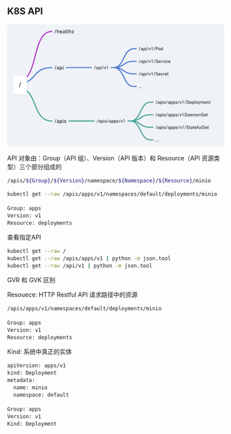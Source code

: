 ## K8S API

![picture](../../images/k8s-api.png)

API 对象由：Group（API 组）、Version（API 版本）和 Resource（API 资源类型）三个部分组成的

```sh
/apis/${Group}/${Version}/namespace/${Namespace}/${Resource}/minio
```

```sh
kubectl get --raw /apis/apps/v1/namespaces/default/deployments/minio

Group: apps
Version: v1
Resource: deployments
```

查看指定API

```sh
kubectl get --raw /
kubectl get --raw /apis/apps/v1 | python -m json.tool
kubectl get --raw /api/v1 | python -m json.tool 
```

GVR 和 GVK 区别

Resouece: HTTP Restful API 请求路径中的资源

```sh
/apis/apps/v1/namespaces/default/deployments/minio

Group: apps
Version: v1
Resource: deployments
```

Kind: 系统中真正的实体

```sh
apiVersion: apps/v1
kind: Deployment
metadata:
  name: minio
  namespace: default

Group: apps
Version: v1
Kind: Deployment
```